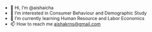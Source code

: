 - 👋 Hi, I’m @aishaicha
- 👀 I’m interested in Consumer Behaviour and Demographic Study
- 🌱 I’m currently learning Human Resource and Labor Economics
- 📫 How to reach me aishakrns@gmail.com

<!---
aishaicha/aishaicha is a ✨ special ✨ repository because its `README.md` (this file) appears on your GitHub profile.
You can click the Preview link to take a look at your changes.
--->
